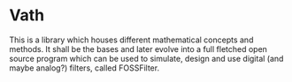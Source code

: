 # Vath
This is a library which houses different mathematical concepts and methods. It shall be the bases and later evolve into a full fletched open source program which can be used to simulate, design and use digital (and maybe analog?) filters, called FOSSFilter.
